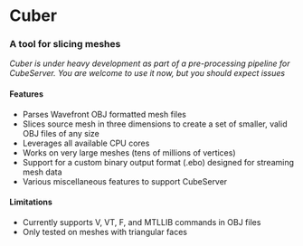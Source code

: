# Cuber
### A tool for slicing meshes

*Cuber is under heavy development as part of a pre-processing pipeline for CubeServer.  You are welcome to use it now, but you should expect issues*

#### Features

* Parses Wavefront OBJ formatted mesh files
* Slices source mesh in three dimensions to create a set of smaller, valid OBJ files of any size
* Leverages all available CPU cores
* Works on very large meshes (tens of millions of vertices)
* Support for a custom binary output format (.ebo) designed for streaming mesh data
* Various miscellaneous features to support CubeServer



#### Limitations
* Currently supports V, VT, F, and MTLLIB commands in OBJ files
* Only tested on meshes with triangular faces
